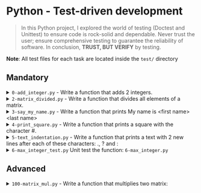 # Python - Test-driven development
> In this Python project, I explored the world of testing (Doctest and Unittest) to ensure code is rock-solid and dependable. Never trust the user; ensure comprehensive testing to guarantee the reliability of software. In conclusion, **TRUST, BUT VERIFY** by testing.



**Note**: All test files for each task are located inside the `test/` directory
## Mandatory
<details>
 <summary> <code>0-add_integer.py</code> - Write a function that adds 2 integers.</summary>
 <ul>
  <li>Prototype: <code>def add_integer(a, b=98):</code></li>
  <li><code>a</code> and <code>b</code> must be integers or floats, otherwise raise a <code>TypeError</code> exception with the message <code>a must be an integer or b must be an integer</code></li>
  <li><code>a</code> and <code>b</code> must be first casted to integers if they are float</li>
  <li>Returns an integer: the addition of <code>a</code> and <code>b</code></li>
  <li>You are not allowed to import any module</li>
 </ul>
</details>

<details>
 <summary> <code>2-matrix_divided.py</code> - Write a function that divides all elements of a matrix.</summary>
 <ul>
  <li>Prototype: <code>def matrix_divided(matrix, div):</code></li>
  <li><code>matrix</code> must be a list of lists of integers or floats, otherwise raise a <code>TypeError</code> exception with the message <code>matrix must be a matrix (list of lists) of integers/floats</code></li>
  <li>Each row of the matrix must be of the same size, otherwise raise a <code>TypeError</code> exception with the message <code>Each row of the matrix must have the same size</code></li>
  <li><code>div</code> must be a number (integer or float), otherwise raise a <code>TypeError</code> exception with the message <code>div must be a number</code></li>
  <li><code>div</code> can’t be equal to 0, otherwise raise a <code>ZeroDivisionError</code> exception with the message <code>division by zero</code></li>
  <li>All elements of the matrix should be divided by <code>div</code>, rounded to 2 decimal places</li>
  <li>Returns a new matrix</li>
  <li>You are not allowed to import any module</li>
 </ul>
</details>

<details>
 <summary> <code>3-say_my_name.py</code> - Write a function that prints My name is &lt;first name&gt; &lt;last name&gt;</summary>
 <ul>
  <li>Prototype: <code>def say_my_name(first_name, last_name=""):</code></li>
  <li><code>first_name</code> and <code>last_name</code> must be strings, otherwise raise a <code>TypeError</code> exception with the message <code>first_name must be a string or last_name must be a string</code></li>
  <li>You are not allowed to import any module</li>
 </ul>
</details>

<details>
 <summary> <code>4-print_square.py</code> - Write a function that prints a square with the character #.</summary>
 <ul>
  <li>Prototype: <code>def print_square(size):</code></li>
  <li><code>size</code> is the size length of the square</li>
  <li><code>size</code> must be an integer, otherwise raise a <code>TypeError</code> exception with the message <code>size must be an integer</code></li>
  <li>If <code>size</code> is less than 0, raise a <code>ValueError</code> exception with the message <code>size must be >= 0</code></li>
  <li>If <code>size</code> is a float and is less than 0, raise a <code>TypeError</code> exception with the message <code>size must be an integer</code></li>
  <li>You are not allowed to import any module</li>
 </ul>
</details>

<details>
 <summary> <code>5-text_indentation.py</code> - Write a function that prints a text with 2 new lines after each of these characters: ., ? and :</summary>
 <ul>
  <li>Prototype: <code>def text_indentation(text):</code></li>
  <li><code>text</code> must be a string, otherwise raise a <code>TypeError</code> exception with the message <code>text must be a string</code></li>
  <li>There should be no space at the beginning or at the end of each printed line</li>
  <li>You are not allowed to import any module</li>
 </ul>
</details>

<details>
  <summary><code>6-max_integer_test.py</code> Unit test the function: <code>6-max_integer.py</code></summary>
  <ul>
    <li>In this task, you will write unittests for the function below: <code>6-max_integer.py</code>.</li>
    <li>Your test file should be inside a folder <code>tests</code>.</li>
    <li>You have to use the <code>unittest</code> module.</li>
    <li>Your test file should be python files (extension: <code>.py</code>).</li>
    <li>Your test file should be executed by using this command: <code>python3 -m unittest tests.6-max_integer_test</code>.</li>
    <li>All tests you make must be passable by the function below.</li>
    <li>We strongly encourage you to work together on test cases so that you don’t miss any edge cases.</li>
  </ul>
</details>



## Advanced

<details><summary><code>100-matrix_mul.py</code> - Write a function that multiplies two matrix:</summary>
  <ul>
    <li>Function Prototype: <code>def matrix_mul(m_a, m_b):</code></li>
    <li><strong>Validation Requirements:</strong>
      <ol>
        <li><code>m_a</code> and <code>m_b</code> must be a list of lists of integers or floats:</li>
        <ul>
          <li>If <code>m_a</code> or <code>m_b</code> is not a list, raise a <code>TypeError</code> exception with the message <code>m_a must be a list or m_b must be a list</code>.</li>
          <li>If <code>m_a</code> or <code>m_b</code> is not a list of lists, raise a <code>TypeError</code> exception with the message <code>m_a must be a list of lists or m_b must be a list of lists</code>.</li>
        </ul>
        <li>If <code>m_a</code> or <code>m_b</code> is empty (i.e., <code>[]</code> or <code>[[]]</code>), raise a <code>ValueError</code> exception with the message <code>m_a can't be empty or m_b can't be empty</code>.</li>
        <li>If one element of those list of lists is not an integer or a float, raise a <code>TypeError</code> exception with the message <code>m_a should contain only integers or floats or m_b should contain only integers or floats</code>.</li>
        <li>If <code>m_a</code> or <code>m_b</code> is not a rectangle (all ‘rows’ should be of the same size), raise a <code>TypeError</code> exception with the message <code>each row of m_a must be of the same size or each row of m_b must be of the same size</code>.</li>
      </ol>
    </li>
    <li>If <code>m_a</code> and <code>m_b</code> can’t be multiplied, raise a <code>ValueError</code> exception with the message <code>m_a and m_b can't be multiplied</code>.</li>
    <li>You are not allowed to import any module.</li>
  </ul>
</details>




